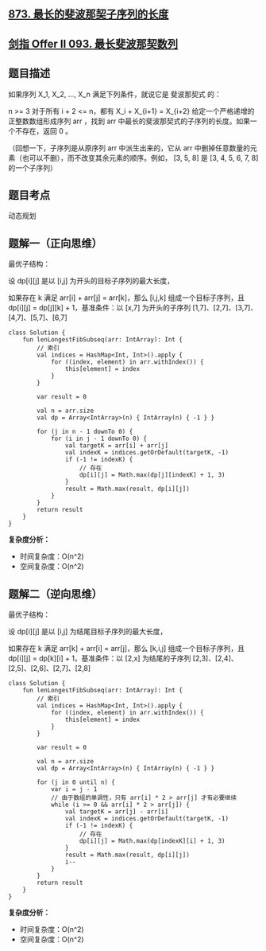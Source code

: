 ## [873. 最长的斐波那契子序列的长度](https://leetcode.cn/problems/length-of-longest-fibonacci-subsequence/description/)
## [剑指 Offer II 093. 最长斐波那契数列](https://leetcode.cn/problems/Q91FMA/description/)

## 题目描述

如果序列 X_1, X_2, ..., X_n 满足下列条件，就说它是 斐波那契式 的：

n >= 3
对于所有 i + 2 <= n，都有 X_i + X_{i+1} = X_{i+2}
给定一个严格递增的正整数数组形成序列 arr ，找到 arr 中最长的斐波那契式的子序列的长度。如果一个不存在，返回  0 。

（回想一下，子序列是从原序列 arr 中派生出来的，它从 arr 中删掉任意数量的元素（也可以不删），而不改变其余元素的顺序。例如， [3, 5, 8] 是 [3, 4, 5, 6, 7, 8] 的一个子序列）

## 题目考点

动态规划

## 题解一（正向思维）

最优子结构：

设 dp[i][j] 是以 [i,j] 为开头的目标子序列的最大长度，

如果存在 k 满足 arr[i] + arr[j] = arr[k]，那么 [i,j,k] 组成一个目标子序列，且 dp[i][j] = dp[j][k] + 1，基准条件：以 [x,7] 为开头的子序列 [1,7]、[2,7]、[3,7]、[4,7]、[5,7]、[6,7] 
 
```
class Solution {
    fun lenLongestFibSubseq(arr: IntArray): Int {
        // 索引
        val indices = HashMap<Int, Int>().apply {
            for ((index, element) in arr.withIndex()) {
                this[element] = index
            }
        }

        var result = 0

        val n = arr.size
        val dp = Array<IntArray>(n) { IntArray(n) { -1 } }

        for (j in n - 1 downTo 0) {
            for (i in j - 1 downTo 0) {
                val targetK = arr[i] + arr[j]
                val indexK = indices.getOrDefault(targetK, -1)
                if (-1 != indexK) {
                    // 存在
                    dp[i][j] = Math.max(dp[j][indexK] + 1, 3)
                }
                result = Math.max(result, dp[i][j])
            }
        }
        return result
    }
}
```

**复杂度分析：**

- 时间复杂度：O(n^2)
- 空间复杂度：O(n^2)

## 题解二（逆向思维）

最优子结构：

设 dp[i][j] 是以 [i,j] 为结尾目标子序列的最大长度，

如果存在 k 满足 arr[k] + arr[i] = arr[j]，那么 [k,i,j] 组成一个目标子序列，且 dp[i][j] = dp[k][i] + 1，基准条件：以 [2,x] 为结尾的子序列 [2,3]、[2,4]、[2,5]、[2,6]、[2,7]、[2,8]

```
class Solution {
    fun lenLongestFibSubseq(arr: IntArray): Int {
        // 索引
        val indices = HashMap<Int, Int>().apply {
            for ((index, element) in arr.withIndex()) {
                this[element] = index
            }
        }

        var result = 0

        val n = arr.size
        val dp = Array<IntArray>(n) { IntArray(n) { -1 } }

        for (j in 0 until n) {
            var i = j - 1
            // 由于数组的单调性，只有 arr[i] * 2 > arr[j] 才有必要继续
            while (i >= 0 && arr[i] * 2 > arr[j]) {
                val targetK = arr[j] - arr[i]
                val indexK = indices.getOrDefault(targetK, -1)
                if (-1 != indexK) {
                    // 存在
                    dp[i][j] = Math.max(dp[indexK][i] + 1, 3)
                }
                result = Math.max(result, dp[i][j])
                i--
            }
        }
        return result
    }
}
```

**复杂度分析：**

- 时间复杂度：O(n^2)
- 空间复杂度：O(n^2)

